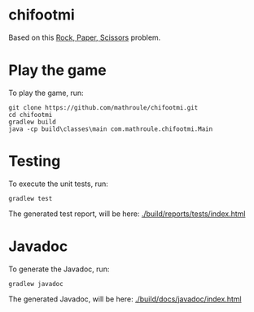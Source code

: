# chifootmi

Based on this [Rock, Paper, Scissors](Problem.md) problem.

# Play the game

To play the game, run:

```
git clone https://github.com/mathroule/chifootmi.git
cd chifootmi
gradlew build
java -cp build\classes\main com.mathroule.chifootmi.Main
```

# Testing

To execute the unit tests, run:

```
gradlew test
```

The generated test report, will be here: [./build/reports/tests/index.html](./build/reports/tests/index.html)

# Javadoc

To generate the Javadoc, run:

```
gradlew javadoc
```

The generated Javadoc, will be here: [./build/docs/javadoc/index.html](./build/docs/javadoc/index.html)
